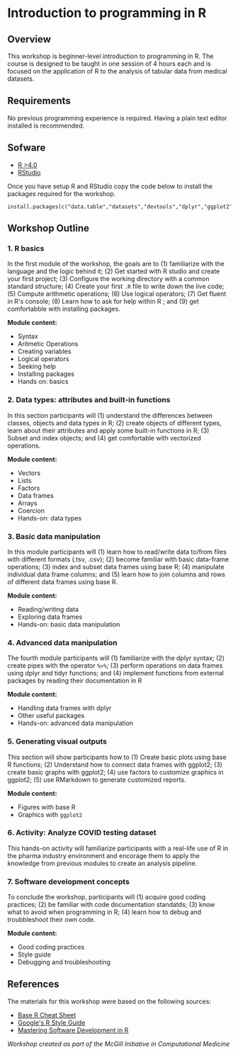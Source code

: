 # Introduction to programming in R

## Overview

This workshop is beginner-level introduction to programming in R. The course is designed to be taught in one session of 4 hours each and is focused on the application of R to the analysis of tabular data from medical datasets. 

## Requirements

No previous programming experience is required. Having a plain text editor installed is recommended.
   
## Sofware

* [R >4.0](https://www.r-project.org)
* [RStudio](https://www.rstudio.com/products/rstudio/download/)

Once you have setup R and RStudio copy the code below to install the packages required for the workshop.

```{r}
install.packages(c("data.table","datasets","devtools","dplyr","ggplot2","plyr","medicaldata","gapminder","RColorBrewer","rmarkdown","stringr","tidyr","tidyverse","viridis"))
```

## Workshop Outline

### 1. R basics

In the first module of the workshop, the goals are to (1) familiarize with the language and the logic behind it; (2) Get started with R studio and create your first project; (3) Configure the working directory with a common standard structure; (4) Create your first `.R` file to write down the live code; (5) Compute arithmetic operations; (6) Use logical operators; (7) Get fluent in R's console; (8) Learn how to ask for help within R ; and (9) get comfortabble with installing packages. 

**Module content:**

- Syntax
- Aritmetic Operations
- Creating variables
- Logical operators
- Seeking help
- Installing packages
- Hands on: basics

### 2. Data types: attributes and built-in functions

In this section participants will (1) understand the differences between classes, objects and data types in R; (2) create objects of different types, learn about their attributes and apply some built-in functions in R; (3) Subset and index objects; and (4) get comfortable with vectorized operations. 

**Module content:**

- Vectors
- Lists
- Factors
- Data frames
- Arrays
- Coercion
- Hands-on: data types 

### 3. Basic data manipulation

In this module participants will (1) learn how to read/write data to/from files with different formats (.tsv, .csv); (2) become familiar with basic data-frame operations; (3) index and subset data frames using base R; (4) manipulate individual data frame columns; and (5) learn how to join columns and rows of different data frames using base R.

**Module content:**

- Reading/writing data
- Exploring data frames
- Hands-on: basic data manipulation

### 4. Advanced data manipulation

The fourth module participants will (1) familiarize with the dplyr syntax; (2) create pipes with the operator `%>%`; (3) perform operations on data frames using dplyr and tidyr functions; and (4) implement functions from external packages by reading their documentation in R

**Module content:**

- Handling data frames with dplyr
- Other useful packages
- Hands-on: advanced data manipulation 

### 5. Generating visual outputs

This section will show participants how to (1) Create basic plots using base R functions; (2) Understand how to connect data frames with ggplot2; (3) create basic graphs with ggplot2; (4) use factors to customize graphics in ggplot2; (5) use RMarkdown to generate customized reports. 

**Module content:**

- Figures with base R
- Graphics with `ggplot2`


### 6. Activity: Analyze COVID testing dataset

This hands-on activity will familiarize participants with a real-life use of R in the pharma industry environment and encorage them to 
apply the knowledge from previous modules to create an analysis pipeline.

### 7. Software development concepts

To conclude the workshop, participants will (1) acquire good coding practices; (2) be familiar with code documentation standatds; (3) know what to avoid when programming in R; (4) learn how to debug and troubbleshoot their own code. 

**Module content:**

- Good coding practices    
- Style guide   
- Debugging and troubleshooting 

## References

The materials for this workshop were based on the following sources:

- [Base R Cheat Sheet](https://iqss.github.io/dss-workshops/R/Rintro/base-r-cheat-sheet.pdf)   
- [Google's R Style Guide](https://google.github.io/styleguide/Rguide.html) 
- [Mastering Software Development in R](https://bookdown.org/rdpeng/RProgDA/) 


*Workshop created as part of the McGill Initiative in Computational Medicine*
